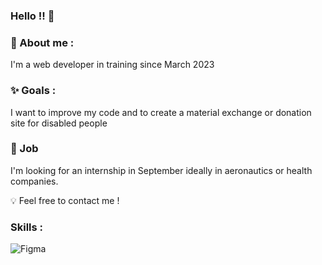### Hello !! 👋


### 🌸 About me : <br>

I'm a web developer in training since March 2023 <br>

### ✨ Goals : <br>

I want to improve my code and to create a material exchange or donation site for disabled people <br>

### 💼 Job

I'm looking for an internship in September ideally in aeronautics or health companies.<br>


💡 Feel free to contact me ! <br>

### Skills :

![Figma](https://img.shields.io/badge/figma-%23F24E1E.svg?style=for-the-badge&logo=figma&logoColor=white)
